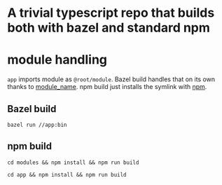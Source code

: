 # A trivial typescript repo that builds both with bazel and standard npm
# module handling
`app` imports module as `@root/module`.
Bazel build handles that on its own thanks to
[module_name](https://github.com/igors/bazel_modules_test/blob/master/module/BUILD.bazel#L8).
npm build just installs the symlink with [npm](https://github.com/igors/bazel_modules_test/blob/master/app/package.json#L16).
## Bazel build
`bazel run //app:bin`
## npm build
`cd modules && npm install && npm run build`

`cd app && npm install && npm run build`
